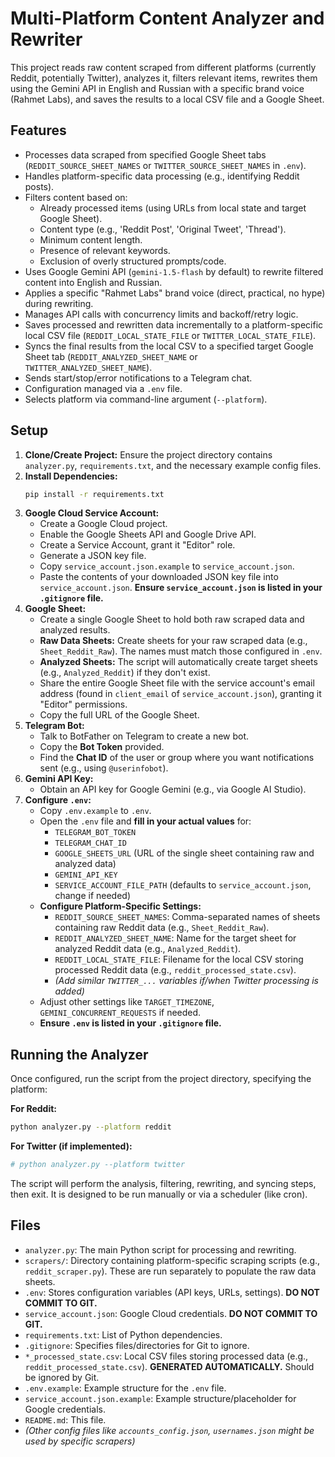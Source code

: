 # Multi-Platform Content Analyzer and Rewriter

This project reads raw content scraped from different platforms (currently Reddit, potentially Twitter), analyzes it, filters relevant items, rewrites them using the Gemini API in English and Russian with a specific brand voice (Rahmet Labs), and saves the results to a local CSV file and a Google Sheet.

## Features

*   Processes data scraped from specified Google Sheet tabs (`REDDIT_SOURCE_SHEET_NAMES` or `TWITTER_SOURCE_SHEET_NAMES` in `.env`).
*   Handles platform-specific data processing (e.g., identifying Reddit posts).
*   Filters content based on:
    *   Already processed items (using URLs from local state and target Google Sheet).
    *   Content type (e.g., 'Reddit Post', 'Original Tweet', 'Thread').
    *   Minimum content length.
    *   Presence of relevant keywords.
    *   Exclusion of overly structured prompts/code.
*   Uses Google Gemini API (`gemini-1.5-flash` by default) to rewrite filtered content into English and Russian.
*   Applies a specific "Rahmet Labs" brand voice (direct, practical, no hype) during rewriting.
*   Manages API calls with concurrency limits and backoff/retry logic.
*   Saves processed and rewritten data incrementally to a platform-specific local CSV file (`REDDIT_LOCAL_STATE_FILE` or `TWITTER_LOCAL_STATE_FILE`).
*   Syncs the final results from the local CSV to a specified target Google Sheet tab (`REDDIT_ANALYZED_SHEET_NAME` or `TWITTER_ANALYZED_SHEET_NAME`).
*   Sends start/stop/error notifications to a Telegram chat.
*   Configuration managed via a `.env` file.
*   Selects platform via command-line argument (`--platform`).

## Setup

1.  **Clone/Create Project:** Ensure the project directory contains `analyzer.py`, `requirements.txt`, and the necessary example config files.
2.  **Install Dependencies:**
    ```bash
    pip install -r requirements.txt
    ```
3.  **Google Cloud Service Account:**
    *   Create a Google Cloud project.
    *   Enable the Google Sheets API and Google Drive API.
    *   Create a Service Account, grant it "Editor" role.
    *   Generate a JSON key file.
    *   Copy `service_account.json.example` to `service_account.json`.
    *   Paste the contents of your downloaded JSON key file into `service_account.json`. **Ensure `service_account.json` is listed in your `.gitignore` file.**
4.  **Google Sheet:**
    *   Create a single Google Sheet to hold both raw scraped data and analyzed results.
    *   **Raw Data Sheets:** Create sheets for your raw scraped data (e.g., `Sheet_Reddit_Raw`). The names must match those configured in `.env`.
    *   **Analyzed Sheets:** The script will automatically create target sheets (e.g., `Analyzed_Reddit`) if they don't exist.
    *   Share the entire Google Sheet file with the service account's email address (found in `client_email` of `service_account.json`), granting it "Editor" permissions.
    *   Copy the full URL of the Google Sheet.
5.  **Telegram Bot:**
    *   Talk to BotFather on Telegram to create a new bot.
    *   Copy the **Bot Token** provided.
    *   Find the **Chat ID** of the user or group where you want notifications sent (e.g., using `@userinfobot`).
6.  **Gemini API Key:**
    *   Obtain an API key for Google Gemini (e.g., via Google AI Studio).
7.  **Configure `.env`:**
    *   Copy `.env.example` to `.env`.
    *   Open the `.env` file and **fill in your actual values** for:
        *   `TELEGRAM_BOT_TOKEN`
        *   `TELEGRAM_CHAT_ID`
        *   `GOOGLE_SHEETS_URL` (URL of the single sheet containing raw and analyzed data)
        *   `GEMINI_API_KEY`
        *   `SERVICE_ACCOUNT_FILE_PATH` (defaults to `service_account.json`, change if needed)
    *   **Configure Platform-Specific Settings:**
        *   `REDDIT_SOURCE_SHEET_NAMES`: Comma-separated names of sheets containing raw Reddit data (e.g., `Sheet_Reddit_Raw`).
        *   `REDDIT_ANALYZED_SHEET_NAME`: Name for the target sheet for analyzed Reddit data (e.g., `Analyzed_Reddit`).
        *   `REDDIT_LOCAL_STATE_FILE`: Filename for the local CSV storing processed Reddit data (e.g., `reddit_processed_state.csv`).
        *   *(Add similar `TWITTER_...` variables if/when Twitter processing is added)*
    *   Adjust other settings like `TARGET_TIMEZONE`, `GEMINI_CONCURRENT_REQUESTS` if needed.
    *   **Ensure `.env` is listed in your `.gitignore` file.**

## Running the Analyzer

Once configured, run the script from the project directory, specifying the platform:

**For Reddit:**
```bash
python analyzer.py --platform reddit
```

**For Twitter (if implemented):**
```bash
# python analyzer.py --platform twitter
```

The script will perform the analysis, filtering, rewriting, and syncing steps, then exit. It is designed to be run manually or via a scheduler (like cron).

## Files

*   `analyzer.py`: The main Python script for processing and rewriting.
*   `scrapers/`: Directory containing platform-specific scraping scripts (e.g., `reddit_scraper.py`). These are run separately to populate the raw data sheets.
*   `.env`: Stores configuration variables (API keys, URLs, settings). **DO NOT COMMIT TO GIT.**
*   `service_account.json`: Google Cloud credentials. **DO NOT COMMIT TO GIT.**
*   `requirements.txt`: List of Python dependencies.
*   `.gitignore`: Specifies files/directories for Git to ignore.
*   `*_processed_state.csv`: Local CSV files storing processed data (e.g., `reddit_processed_state.csv`). **GENERATED AUTOMATICALLY.** Should be ignored by Git.
*   `.env.example`: Example structure for the `.env` file.
*   `service_account.json.example`: Example structure/placeholder for Google credentials.
*   `README.md`: This file.
*   *(Other config files like `accounts_config.json`, `usernames.json` might be used by specific scrapers)*
